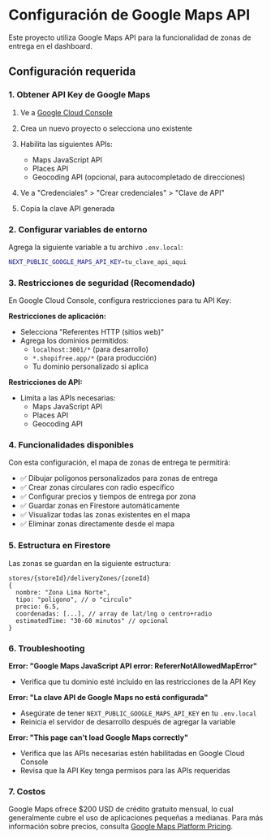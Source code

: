 # Configuración de Google Maps API

Este proyecto utiliza Google Maps API para la funcionalidad de zonas de entrega en el dashboard.

## Configuración requerida

### 1. Obtener API Key de Google Maps

1. Ve a [Google Cloud Console](https://console.cloud.google.com/)
2. Crea un nuevo proyecto o selecciona uno existente
3. Habilita las siguientes APIs:
   - Maps JavaScript API
   - Places API
   - Geocoding API (opcional, para autocompletado de direcciones)

4. Ve a "Credenciales" > "Crear credenciales" > "Clave de API"
5. Copia la clave API generada

### 2. Configurar variables de entorno

Agrega la siguiente variable a tu archivo `.env.local`:

```bash
NEXT_PUBLIC_GOOGLE_MAPS_API_KEY=tu_clave_api_aqui
```

### 3. Restricciones de seguridad (Recomendado)

En Google Cloud Console, configura restricciones para tu API Key:

**Restricciones de aplicación:**
- Selecciona "Referentes HTTP (sitios web)"
- Agrega los dominios permitidos:
  - `localhost:3001/*` (para desarrollo)
  - `*.shopifree.app/*` (para producción)
  - Tu dominio personalizado si aplica

**Restricciones de API:**
- Limita a las APIs necesarias:
  - Maps JavaScript API
  - Places API
  - Geocoding API

### 4. Funcionalidades disponibles

Con esta configuración, el mapa de zonas de entrega te permitirá:

- ✅ Dibujar polígonos personalizados para zonas de entrega
- ✅ Crear zonas circulares con radio específico
- ✅ Configurar precios y tiempos de entrega por zona
- ✅ Guardar zonas en Firestore automáticamente
- ✅ Visualizar todas las zonas existentes en el mapa
- ✅ Eliminar zonas directamente desde el mapa

### 5. Estructura en Firestore

Las zonas se guardan en la siguiente estructura:

```
stores/{storeId}/deliveryZones/{zoneId}
{
  nombre: "Zona Lima Norte",
  tipo: "poligono", // o "circulo"
  precio: 6.5,
  coordenadas: [...], // array de lat/lng o centro+radio
  estimatedTime: "30-60 minutos" // opcional
}
```

### 6. Troubleshooting

**Error: "Google Maps JavaScript API error: RefererNotAllowedMapError"**
- Verifica que tu dominio esté incluido en las restricciones de la API Key

**Error: "La clave API de Google Maps no está configurada"**
- Asegúrate de tener `NEXT_PUBLIC_GOOGLE_MAPS_API_KEY` en tu `.env.local`
- Reinicia el servidor de desarrollo después de agregar la variable

**Error: "This page can't load Google Maps correctly"**
- Verifica que las APIs necesarias estén habilitadas en Google Cloud Console
- Revisa que la API Key tenga permisos para las APIs requeridas

### 7. Costos

Google Maps ofrece $200 USD de crédito gratuito mensual, lo cual generalmente cubre el uso de aplicaciones pequeñas a medianas. Para más información sobre precios, consulta [Google Maps Platform Pricing](https://developers.google.com/maps/pricing). 